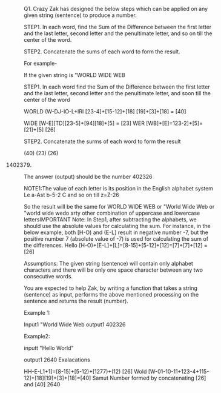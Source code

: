 Q1. Crazy Zak has designed the below steps which can be applied on any given string (sentence) to produce a number.

STEP1. In each word, find the Sum of the Difference between the first letter and the last letter, second letter and the penultimate letter, and so on till the center of the word.

STEP2. Concatenate the sums of each word to form the result.

For example-

If the given string is "WORLD WIDE WEB

STEP1. In each word find the Sum of the Difference between the first letter and the last letter, second letter and the penultimate letter, and soon till the center of the word

WORLD (W-DJ-IO-L+IRI [23-4]+[15-12]+[18] [19]+[3]+[18] = [40]

WIDE [W-E][TD][23-5]+[94][18]+[5] = [23] WER [WB]+[E]=123-2]+[5]=[21]+[5] [26]

STEP2. Concatenate the surms of each word to form the result

(40) (23) (26)

1402379)

The answer (output) should be the number 402326

NOTE1:The value of each letter is its position in the English alphabet system Le a-Ast b-5-2 C and so on till z=Z-26

So the result will be the same for WORLD WIDE WEB or "World Wide Web or "world wide wedo arty other combination of uppercase and lowercase lettersIMPORTANT Note: In Step1, after subtracting the alphabets, we should use the absolute values for calculating the sum. For instance, in the below example, both [H-O) and (E-L] result in negative number -7, but the positive number 7 (absolute value of -7) is used for calculating the sum of the differences. Hello [H-O)+[E-L]+[L]=[8-15]+[5-12]+[12]=[7]+[7]+[12] = [26]

Assumptions: The given string (sentence) will contain only alphabet characters and there will be only one space character between any two consecutive words.

You are expected to help Zak, by writing a function that takes a string (sentence) as input, performs the above mentioned processing on the sentence and returns the result (number).

Example 1:

Input1 "World Wide Web output1 402326

Example2:

inputt "Hello World"

output1 2640 Exalacations

HH-E-L1+1]=[8-15]+[5-12)+[1277)+(12) [26] Wold [W-01-10-11+123-4+115-12]+[18][19]+[3]+[18]=[40] Samut Number formed by concatenating [26] and [40] 2640
